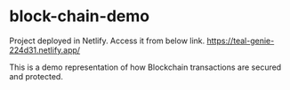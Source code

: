 # block-chain-demo
Project deployed in Netlify.  Access it from below link.
https://teal-genie-224d31.netlify.app/

This is a demo representation of how Blockchain transactions are secured and protected.
